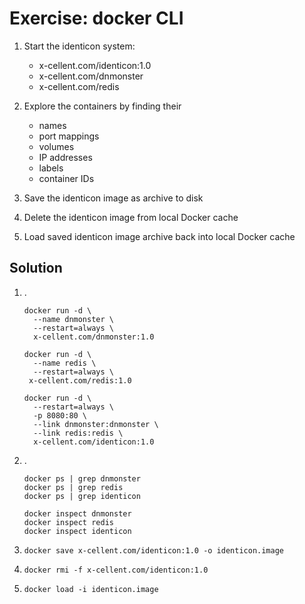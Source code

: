 # Exercise: docker CLI

1. Start the identicon system:

    - x-cellent.com/identicon:1.0
    - x-cellent.com/dnmonster
    - x-cellent.com/redis

2. Explore the containers by finding their

    - names
    - port mappings
    - volumes
    - IP addresses
    - labels
    - container IDs

3. Save the identicon image as archive to disk

4. Delete the identicon image from local Docker cache

5. Load saved identicon image archive back into local Docker cache

## Solution

1. .
    ```
    docker run -d \
      --name dnmonster \
      --restart=always \
      x-cellent.com/dnmonster:1.0
    
    docker run -d \
      --name redis \
      --restart=always \
     x-cellent.com/redis:1.0
    
    docker run -d \
      --restart=always \
      -p 8080:80 \
      --link dnmonster:dnmonster \
      --link redis:redis \
      x-cellent.com/identicon:1.0
    ```

2. .
    ```
    docker ps | grep dnmonster
    docker ps | grep redis
    docker ps | grep identicon
    
    docker inspect dnmonster
    docker inspect redis
    docker inspect identicon
    ```

3.
    `docker save x-cellent.com/identicon:1.0 -o identicon.image`

4.
    `docker rmi -f x-cellent.com/identicon:1.0`

5.
    `docker load -i identicon.image`
